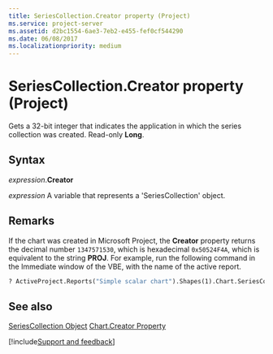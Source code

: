 ```yaml
---
title: SeriesCollection.Creator property (Project)
ms.service: project-server
ms.assetid: d2bc1554-6ae3-7eb2-e455-fef0cf544290
ms.date: 06/08/2017
ms.localizationpriority: medium
---
```



# SeriesCollection.Creator property (Project)

Gets a 32-bit integer that indicates the application in which the series collection was created. Read-only **Long**.

## Syntax

_expression_.**Creator**

_expression_ A variable that represents a 'SeriesCollection' object.

## Remarks

If the chart was created in Microsoft Project, the **Creator** property returns the decimal number `1347571530`, which is hexadecimal `0x50524F4A`, which is equivalent to the string **PROJ**. For example, run the following command in the Immediate window of the VBE, with the name of the active report.

```vb
? ActiveProject.Reports("Simple scalar chart").Shapes(1).Chart.SeriesCollection.Creator
```

## See also

[SeriesCollection Object](Project.seriescollection.md)
[Chart.Creator Property](Project.chart.creator.md)

[!include[Support and feedback](~/includes/feedback-boilerplate.md)]